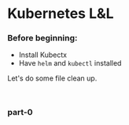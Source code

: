 # Kubernetes L&L

### Before beginning:
* Install Kubectx
* Have `helm` and `kubectl` installed

Let's do some file clean up.
```


```

### part-0

